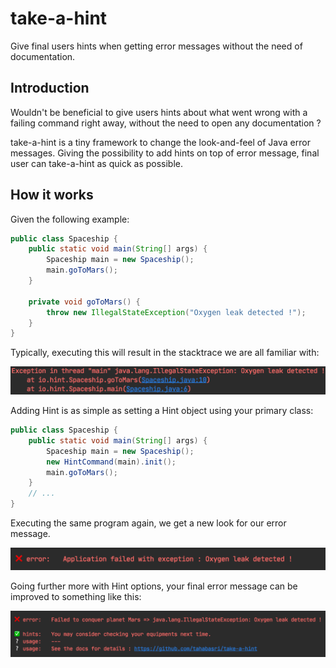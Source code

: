 # take-a-hint
Give final users hints when getting error messages without the need of documentation.

## Introduction
Wouldn't be beneficial to give users hints about what went wrong with a 
failing command right away, without the need to open any documentation ?

take-a-hint is a tiny framework to change the look-and-feel of Java error messages. 
Giving the possibility to add hints on top of error message, final user can take-a-hint as quick as possible.

## How it works
Given the following example:
```java
public class Spaceship {
    public static void main(String[] args) {
        Spaceship main = new Spaceship();
        main.goToMars();
    }

    private void goToMars() {
        throw new IllegalStateException("Oxygen leak detected !");
    }
}
```
Typically, executing this will result in the stacktrace we are all familiar with:

<img src="docs/images/demo.hint.before.png" width="600">

Adding Hint is as simple as setting a Hint object using your primary class:
```java
public class Spaceship {
    public static void main(String[] args) {
        Spaceship main = new Spaceship();
        new HintCommand(main).init();
        main.goToMars();
    }
    // ...
}
```
Executing the same program again, we get a new look for our error message.

<img src="docs/images/demo.hint.after.png" width="600">

Going further more with Hint options, your final error message can be improved to something like this:

<img src="docs/images/demo.hint.after.extra.png" width="700">